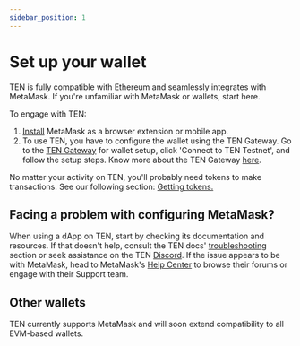 ```yaml
---
sidebar_position: 1
---
```


# Set up your wallet

TEN is fully compatible with Ethereum and seamlessly integrates with MetaMask. If you're unfamiliar with MetaMask or wallets, start here.

To engage with TEN:

1. [Install](https://metamask.io/download/) MetaMask as a browser extension or mobile app.
2. To use TEN, you have to configure the wallet using the TEN Gateway. Go to the [TEN Gateway](https://gateway.ten.xyz/) for wallet setup, click 'Connect to TEN Testnet', and follow the setup steps. Know more about the TEN Gateway [here](/docs/tools-infrastructure/hosted-gateway).

No matter your activity on TEN, you'll probably need tokens to make transactions. See our following section: [Getting tokens.](/docs/getting-started/for-users/get-tokens)

## Facing a problem with configuring MetaMask?
When using a dApp on TEN, start by checking its documentation and resources. If that doesn't help, consult the TEN docs' [troubleshooting](/docs/category/troubleshooting) section or seek assistance on the TEN [Discord](http://discord.gg/yQfmKeNzNd). If the issue appears to be with MetaMask, head to MetaMask's [Help Center](https://support.metamask.io/hc/en-us) to browse their forums or engage with their Support team.

## Other wallets

TEN currently supports MetaMask and will soon extend compatibility to all EVM-based wallets.
